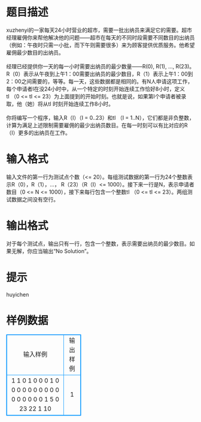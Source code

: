 # 

 
 # 题目描述 
xuzhenyi的一家每天24小时营业的超市，需要一批出纳员来满足它的需要。超市经理雇佣你来帮他解决他的问题——超市在每天的不同时段需要不同数目的出纳员（例如：午夜时只需一小批，而下午则需要很多）来为顾客提供优质服务。他希望雇佣最少数目的出纳员。<br><br>经理已经提供你一天的每一小时需要出纳员的最少数量——R(0),&nbsp;R(1),&nbsp;...,&nbsp;R(23)。R（0）表示从午夜到上午1：00需要出纳员的最少数目，R（1）表示上午1：00到2：00之间需要的，等等。每一天，这些数据都是相同的。有N人申请这项工作，每个申请者I在没24小时中，从一个特定的时刻开始连续工作恰好8小时，定义tI&nbsp;（0&nbsp;&lt;=&nbsp;tI&nbsp;&lt;=&nbsp;23）为上面提到的开始时刻。也就是说，如果第I个申请者被录取，他（她）将从tI&nbsp;时刻开始连续工作8小时。<br><br>你将编写一个程序，输入R（I）（I&nbsp;=&nbsp;0..23）和tI&nbsp;（I&nbsp;=&nbsp;1..N），它们都是非负整数，计算为满足上述限制需要雇佣的最少出纳员数目。在每一时刻可以有比对应的R（I）更多的出纳员在工作。 

 
 # 输入格式 
输入文件的第一行为测试点个数（&lt;=&nbsp;20）。每组测试数据的第一行为24个整数表示R（0），R（1），...，&nbsp;R（23）（R（I）&lt;=&nbsp;1000）。接下来一行是N，表示申请者数目（0&nbsp;&lt;=&nbsp;N&nbsp;&lt;=&nbsp;1000），接下来每行包含一个整数tI&nbsp;（0&nbsp;&lt;=&nbsp;tI&nbsp;&lt;=&nbsp;23）。两组测试数据之间没有空行。 

 
 # 输出格式 
对于每个测试点，输出只有一行，包含一个整数，表示需要出纳员的最少数目。如果无解，你应当输出“No&nbsp;Solution”。 

 
 # 提示 
huyichen 
# 样例数据
<style>
        table,table tr th, table tr td { border:1px solid #0094ff; }
        table { width: 200px; min-height: 25px; line-height: 25px; text-align: center; border-collapse: collapse;}   
    </style>
<table>
	<tr>
		<td>输入样例</td>
		<td>输出样例</td>
	</tr>
<tr><td>1
1 0 1 0 0 0 1 0 0 0 0 0 0 0 0 0 0 0 0 0 0 0 0 1
5
0
23
22
1
10</td><td>1</td></tr></table>
